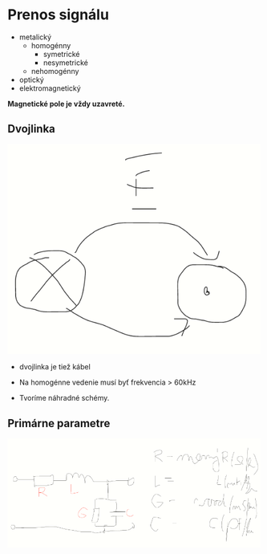 # Prenos signálu
- metalický
  - homogénny
    - symetrické
    - nesymetrické
  - nehomogénny
- optický
- elektromagnetický

**Magnetické pole je vždy uzavreté.**

## Dvojlinka
![dvojlinkaVizualzacia](https://github.com/simonSlamka/adlerka-poznamky/blob/master/EMR/4/EMR_dvojlinka.png)

- dvojlinka je tiež kábel

- Na homogénne vedenie musí byť frekvencia > 60kHz

- Tvoríme náhradné schémy.

## Primárne parametre
![primarneParametreIllustracia](https://github.com/simonSlamka/adlerka-poznamky/blob/master/EMR/4/primarneParam.png)

